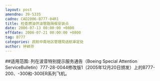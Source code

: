 ```yaml
---
layout: post
amendno: 39-5335
cadno: CAD2006-B777-04R1
title: 检查燃油供油管路隔框安装点
date: 2006-07-13 00:00:00 +0800
effdate: 2006-07-21 00:00:00 +0800
tag: B777
categories: 民航中南地区管理局适航审定处
author: 钟颖芬
---
```


##适用范围:
列在波音特别提示服务通告（Boeing Special Attention ServiceBulletin）777-28-0044修改版1（2005年12月20日颁发）上的B777-200、-300和-300ER系列飞机。


